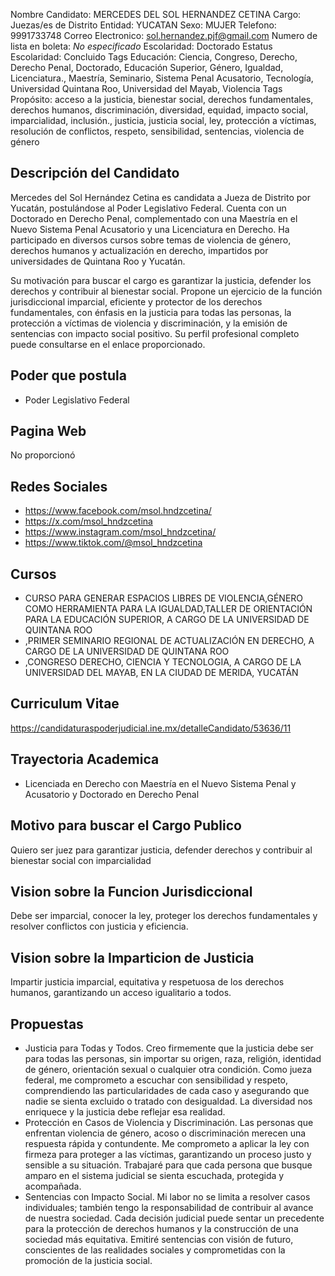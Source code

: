 Nombre Candidato: MERCEDES DEL SOL HERNANDEZ CETINA
Cargo: Juezas/es de Distrito
Entidad: YUCATAN
Sexo: MUJER
Telefono: 9991733748
Correo Electronico: sol.hernandez.pjf@gmail.com
Numero de lista en boleta: *No especificado*
Escolaridad: Doctorado
Estatus Escolaridad: Concluido
Tags Educación: Ciencia, Congreso, Derecho, Derecho Penal, Doctorado, Educación Superior, Género, Igualdad, Licenciatura., Maestría, Seminario, Sistema Penal Acusatorio, Tecnología, Universidad Quintana Roo, Universidad del Mayab, Violencia
Tags Propósito: acceso a la justicia, bienestar social, derechos fundamentales, derechos humanos, discriminación, diversidad, equidad, impacto social, imparcialidad, inclusión., justicia, justicia social, ley, protección a víctimas, resolución de conflictos, respeto, sensibilidad, sentencias, violencia de género


## Descripción del Candidato 

Mercedes del Sol Hernández Cetina es candidata a Jueza de Distrito por Yucatán, postulándose al Poder Legislativo Federal. Cuenta con un Doctorado en Derecho Penal, complementado con una Maestría en el Nuevo Sistema Penal Acusatorio y una Licenciatura en Derecho. Ha participado en diversos cursos sobre temas de violencia de género, derechos humanos y actualización en derecho, impartidos por universidades de Quintana Roo y Yucatán.

Su motivación para buscar el cargo es garantizar la justicia, defender los derechos y contribuir al bienestar social. Propone un ejercicio de la función jurisdiccional imparcial, eficiente y protector de los derechos fundamentales, con énfasis en la justicia para todas las personas, la protección a víctimas de violencia y discriminación, y la emisión de sentencias con impacto social positivo. Su perfil profesional completo puede consultarse en el enlace proporcionado.


## Poder que postula

- Poder Legislativo Federal


## Pagina Web

No proporcionó


## Redes Sociales

- https://www.facebook.com/msol.hndzcetina/
- https://x.com/msol_hndzcetina
- https://www.instagram.com/msol_hndzcetina/
- https://www.tiktok.com/@msol_hndzcetina


## Cursos

- CURSO PARA GENERAR ESPACIOS LIBRES DE VIOLENCIA,GÉNERO COMO HERRAMIENTA PARA LA IGUALDAD,TALLER DE ORIENTACIÓN PARA LA EDUCACIÓN SUPERIOR, A CARGO DE LA UNIVERSIDAD DE QUINTANA ROO
- ,PRIMER SEMINARIO REGIONAL DE ACTUALIZACIÓN EN DERECHO, A CARGO DE LA UNIVERSIDAD DE QUINTANA ROO
- ,CONGRESO DERECHO, CIENCIA Y TECNOLOGIA, A CARGO DE LA UNIVERSIDAD DEL MAYAB, EN LA CIUDAD DE MERIDA, YUCATÁN


## Curriculum Vitae

https://candidaturaspoderjudicial.ine.mx/detalleCandidato/53636/11


## Trayectoria Academica

- Licenciada en Derecho con Maestría en el Nuevo Sistema Penal y Acusatorio y Doctorado en Derecho Penal


## Motivo para buscar el Cargo Publico

Quiero ser juez para garantizar justicia, defender derechos y contribuir al bienestar social con imparcialidad


## Vision sobre la Funcion Jurisdiccional

Debe ser imparcial, conocer la ley, proteger los derechos fundamentales y resolver conflictos con justicia y eficiencia.


## Vision sobre la Imparticion de Justicia

Impartir justicia imparcial, equitativa y respetuosa de los derechos humanos, garantizando un acceso igualitario a todos.


## Propuestas

- Justicia para Todas y Todos. Creo firmemente que la justicia debe ser para todas las personas, sin importar su origen, raza, religión, identidad de género, orientación sexual o cualquier otra condición. Como jueza federal, me comprometo a escuchar con sensibilidad y respeto, comprendiendo las particularidades de cada caso y asegurando que nadie se sienta excluido o tratado con desigualdad. La diversidad nos enriquece y la justicia debe reflejar esa realidad.
- Protección en Casos de Violencia y Discriminación. Las personas que enfrentan violencia de género, acoso o discriminación merecen una respuesta rápida y contundente. Me comprometo a aplicar la ley con firmeza para proteger a las víctimas, garantizando un proceso justo y sensible a su situación. Trabajaré para que cada persona que busque amparo en el sistema judicial se sienta escuchada, protegida y acompañada.
- Sentencias con Impacto Social. Mi labor no se limita a resolver casos individuales; también tengo la responsabilidad de contribuir al avance de nuestra sociedad. Cada decisión judicial puede sentar un precedente para la protección de derechos humanos y la construcción de una sociedad más equitativa. Emitiré sentencias con visión de futuro, conscientes de las realidades sociales y comprometidas con la promoción de la justicia social.

